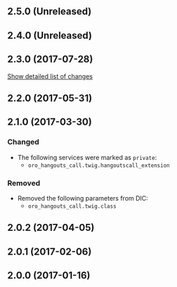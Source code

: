 ## 2.5.0 (Unreleased)
## 2.4.0 (Unreleased)

## 2.3.0 (2017-07-28)
[Show detailed list of changes](file-incompatibilities-2-3-0.md)

## 2.2.0 (2017-05-31)
## 2.1.0 (2017-03-30)
### Changed
- The following services were marked as `private`:
    - `oro_hangouts_call.twig.hangoutscall_extension`
### Removed
- Removed the following parameters from DIC:
    - `oro_hangouts_call.twig.class`
## 2.0.2 (2017-04-05)
## 2.0.1 (2017-02-06)
## 2.0.0 (2017-01-16)

